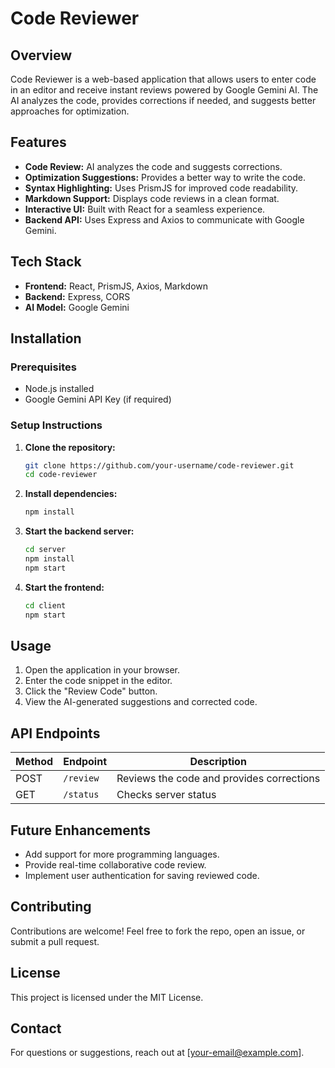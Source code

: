 # Code Reviewer

## Overview
Code Reviewer is a web-based application that allows users to enter code in an editor and receive instant reviews powered by Google Gemini AI. The AI analyzes the code, provides corrections if needed, and suggests better approaches for optimization.

## Features
- **Code Review:** AI analyzes the code and suggests corrections.
- **Optimization Suggestions:** Provides a better way to write the code.
- **Syntax Highlighting:** Uses PrismJS for improved code readability.
- **Markdown Support:** Displays code reviews in a clean format.
- **Interactive UI:** Built with React for a seamless experience.
- **Backend API:** Uses Express and Axios to communicate with Google Gemini.

## Tech Stack
- **Frontend:** React, PrismJS, Axios, Markdown
- **Backend:** Express, CORS
- **AI Model:** Google Gemini

## Installation
### Prerequisites
- Node.js installed
- Google Gemini API Key (if required)

### Setup Instructions
1. **Clone the repository:**
   ```sh
   git clone https://github.com/your-username/code-reviewer.git
   cd code-reviewer
   ```

2. **Install dependencies:**
   ```sh
   npm install
   ```

3. **Start the backend server:**
   ```sh
   cd server
   npm install
   npm start
   ```

4. **Start the frontend:**
   ```sh
   cd client
   npm start
   ```

## Usage
1. Open the application in your browser.
2. Enter the code snippet in the editor.
3. Click the "Review Code" button.
4. View the AI-generated suggestions and corrected code.

## API Endpoints
| Method | Endpoint       | Description          |
|--------|--------------|----------------------|
| POST   | `/review`    | Reviews the code and provides corrections |
| GET    | `/status`    | Checks server status |

## Future Enhancements
- Add support for more programming languages.
- Provide real-time collaborative code review.
- Implement user authentication for saving reviewed code.

## Contributing
Contributions are welcome! Feel free to fork the repo, open an issue, or submit a pull request.

## License
This project is licensed under the MIT License.

## Contact
For questions or suggestions, reach out at [your-email@example.com].


